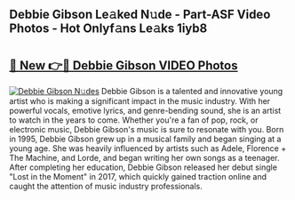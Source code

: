 ## Debbie Gibson Le𝚊ked N𝚞de - Part-ASF Video Photos - Hot Onlyf𝚊ns Le𝚊ks 1iyb8

# <h2><a href="http://ab71001.deff.icu/?id=Debbie+Gibson">🔗 New 👉🔴 Debbie Gibson VIDEO Photos</a></h2>

[![Debbie Gibson N𝚞des](https://i.imgur.com/rIISA9y.gif)](http://ab71001.deff.icu/?id=Debbie+Gibson)
Debbie Gibson is a talented and innovative young artist who is making a significant impact in the music industry. With her powerful vocals, emotive lyrics, and genre-bending sound, she is an artist to watch in the years to come. Whether you're a fan of pop, rock, or electronic music, Debbie Gibson's music is sure to resonate with you. Born in 1995, Debbie Gibson grew up in a musical family and began singing at a young age. She was heavily influenced by artists such as Adele, Florence + The Machine, and Lorde, and began writing her own songs as a teenager. After completing her education, Debbie Gibson released her debut single "Lost in the Moment" in 2017, which quickly gained traction online and caught the attention of music industry professionals.
